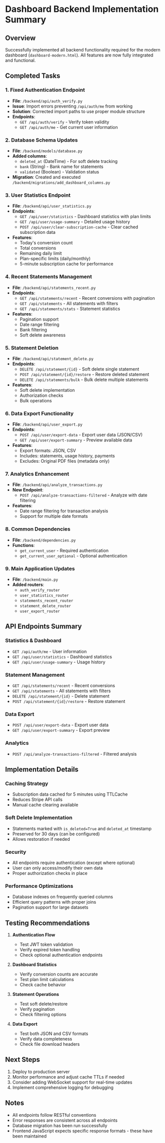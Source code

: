 # Dashboard Backend Implementation Summary

## Overview
Successfully implemented all backend functionality required for the modern dashboard (`dashboard-modern.html`). All features are now fully integrated and functional.

## Completed Tasks

### 1. Fixed Authentication Endpoint
- **File**: `/backend/api/auth_verify.py`
- **Issue**: Import errors preventing `/api/auth/me` from working
- **Solution**: Corrected import paths to use proper module structure
- **Endpoints**:
  - `GET /api/auth/verify` - Verify token validity
  - `GET /api/auth/me` - Get current user information

### 2. Database Schema Updates
- **File**: `/backend/models/database.py`
- **Added columns**:
  - `deleted_at` (DateTime) - For soft delete tracking
  - `bank` (String) - Bank name for statements
  - `validated` (Boolean) - Validation status
- **Migration**: Created and executed `/backend/migrations/add_dashboard_columns.py`

### 3. User Statistics Endpoint
- **File**: `/backend/api/user_statistics.py`
- **Endpoints**:
  - `GET /api/user/statistics` - Dashboard statistics with plan limits
  - `GET /api/user/usage-summary` - Detailed usage history
  - `POST /api/user/clear-subscription-cache` - Clear cached subscription data
- **Features**:
  - Today's conversion count
  - Total conversions
  - Remaining daily limit
  - Plan-specific limits (daily/monthly)
  - 5-minute subscription cache for performance

### 4. Recent Statements Management
- **File**: `/backend/api/statements_recent.py`
- **Endpoints**:
  - `GET /api/statements/recent` - Recent conversions with pagination
  - `GET /api/statements` - All statements with filters
  - `GET /api/statements/stats` - Statement statistics
- **Features**:
  - Pagination support
  - Date range filtering
  - Bank filtering
  - Soft delete awareness

### 5. Statement Deletion
- **File**: `/backend/api/statement_delete.py`
- **Endpoints**:
  - `DELETE /api/statement/{id}` - Soft delete single statement
  - `POST /api/statement/{id}/restore` - Restore deleted statement
  - `DELETE /api/statements/bulk` - Bulk delete multiple statements
- **Features**:
  - Soft delete implementation
  - Authorization checks
  - Bulk operations

### 6. Data Export Functionality
- **File**: `/backend/api/user_export.py`
- **Endpoints**:
  - `POST /api/user/export-data` - Export user data (JSON/CSV)
  - `GET /api/user/export-summary` - Preview available data
- **Features**:
  - Export formats: JSON, CSV
  - Includes: statements, usage history, payments
  - Excludes: Original PDF files (metadata only)

### 7. Analytics Enhancement
- **File**: `/backend/api/analyze_transactions.py`
- **New Endpoint**:
  - `POST /api/analyze-transactions-filtered` - Analyze with date filtering
- **Features**:
  - Date range filtering for transaction analysis
  - Support for multiple date formats

### 8. Common Dependencies
- **File**: `/backend/dependencies.py`
- **Functions**:
  - `get_current_user` - Required authentication
  - `get_current_user_optional` - Optional authentication

### 9. Main Application Updates
- **File**: `/backend/main.py`
- **Added routers**:
  - `auth_verify_router`
  - `user_statistics_router`
  - `statements_recent_router`
  - `statement_delete_router`
  - `user_export_router`

## API Endpoints Summary

### Statistics & Dashboard
- `GET /api/auth/me` - User information
- `GET /api/user/statistics` - Dashboard statistics
- `GET /api/user/usage-summary` - Usage history

### Statement Management
- `GET /api/statements/recent` - Recent conversions
- `GET /api/statements` - All statements with filters
- `DELETE /api/statement/{id}` - Delete statement
- `POST /api/statement/{id}/restore` - Restore statement

### Data Export
- `POST /api/user/export-data` - Export user data
- `GET /api/user/export-summary` - Export preview

### Analytics
- `POST /api/analyze-transactions-filtered` - Filtered analysis

## Implementation Details

### Caching Strategy
- Subscription data cached for 5 minutes using TTLCache
- Reduces Stripe API calls
- Manual cache clearing available

### Soft Delete Implementation
- Statements marked with `is_deleted=True` and `deleted_at` timestamp
- Preserved for 30 days (can be configured)
- Allows restoration if needed

### Security
- All endpoints require authentication (except where optional)
- User can only access/modify their own data
- Proper authorization checks in place

### Performance Optimizations
- Database indexes on frequently queried columns
- Efficient query patterns with proper joins
- Pagination support for large datasets

## Testing Recommendations

1. **Authentication Flow**
   - Test JWT token validation
   - Verify expired token handling
   - Check optional authentication endpoints

2. **Dashboard Statistics**
   - Verify conversion counts are accurate
   - Test plan limit calculations
   - Check cache behavior

3. **Statement Operations**
   - Test soft delete/restore
   - Verify pagination
   - Check filtering options

4. **Data Export**
   - Test both JSON and CSV formats
   - Verify data completeness
   - Check file download headers

## Next Steps

1. Deploy to production server
2. Monitor performance and adjust cache TTLs if needed
3. Consider adding WebSocket support for real-time updates
4. Implement comprehensive logging for debugging

## Notes

- All endpoints follow RESTful conventions
- Error responses are consistent across all endpoints
- Database migration has been run successfully
- Frontend JavaScript expects specific response formats - these have been maintained